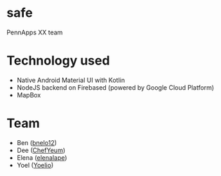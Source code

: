 # safe
PennApps XX team

# Technology used
 - Native Android Material UI with Kotlin
 - NodeJS backend on Firebased (powered by Google Cloud Platform)
 - MapBox

# Team
 - Ben ([bnelo12](https://github.com/bnelo12))
 - Dee ([ChefYeum](https://github.com/ChefYeum))
 - Elena ([elenalape](https://github.com/elenalape))
 - Yoel ([Yoelio](https://github.com/Yoelio))
